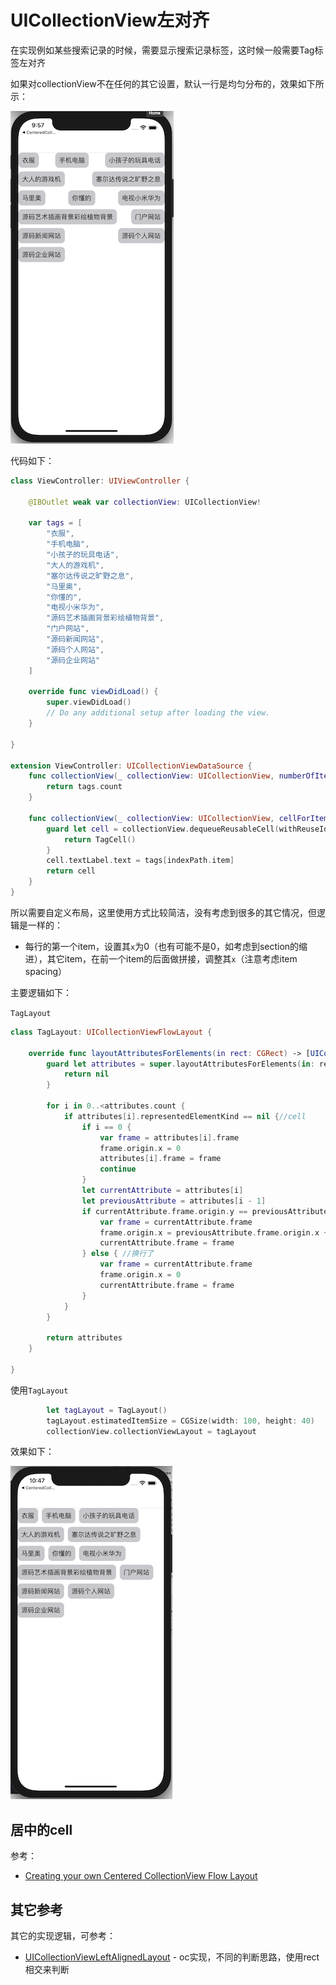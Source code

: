 # UICollectionView左对齐

在实现例如某些搜索记录的时候，需要显示搜索记录标签，这时候一般需要Tag标签左对齐

如果对collectionView不在任何的其它设置，默认一行是均匀分布的，效果如下所示：

![018](https://github.com/winfredzen/iOS-Basic/blob/master/UI/images/018.png)

代码如下：

```swift
class ViewController: UIViewController {

    @IBOutlet weak var collectionView: UICollectionView!
    
    var tags = [
        "衣服",
        "手机电脑",
        "小孩子的玩具电话",
        "大人的游戏机",
        "塞尔达传说之旷野之息",
        "马里奥",
        "你懂的",
        "电视小米华为",
        "源码艺术插画背景彩绘植物背景",
        "门户网站",
        "源码新闻网站",
        "源码个人网站",
        "源码企业网站"
    ]
    
    override func viewDidLoad() {
        super.viewDidLoad()
        // Do any additional setup after loading the view.
    }

}

extension ViewController: UICollectionViewDataSource {
    func collectionView(_ collectionView: UICollectionView, numberOfItemsInSection section: Int) -> Int {
        return tags.count
    }
    
    func collectionView(_ collectionView: UICollectionView, cellForItemAt indexPath: IndexPath) -> UICollectionViewCell {
        guard let cell = collectionView.dequeueReusableCell(withReuseIdentifier: "TagCell", for: indexPath) as? TagCell else {
            return TagCell()
        }
        cell.textLabel.text = tags[indexPath.item]
        return cell
    }
}
```

所以需要自定义布局，这里使用方式比较简洁，没有考虑到很多的其它情况，但逻辑是一样的：

+ 每行的第一个item，设置其`x`为0（也有可能不是0，如考虑到section的缩进），其它item，在前一个item的后面做拼接，调整其`x`（注意考虑item spacing）

主要逻辑如下：

`TagLayout`

```swift
class TagLayout: UICollectionViewFlowLayout {

    override func layoutAttributesForElements(in rect: CGRect) -> [UICollectionViewLayoutAttributes]? {
        guard let attributes = super.layoutAttributesForElements(in: rect) else {
            return nil
        }
        
        for i in 0..<attributes.count {
            if attributes[i].representedElementKind == nil {//cell
                if i == 0 {
                    var frame = attributes[i].frame
                    frame.origin.x = 0
                    attributes[i].frame = frame
                    continue
                }
                let currentAttribute = attributes[i]
                let previousAttribute = attributes[i - 1]
                if currentAttribute.frame.origin.y == previousAttribute.frame.origin.y {//同一行的
                    var frame = currentAttribute.frame
                    frame.origin.x = previousAttribute.frame.origin.x + previousAttribute.frame.size.width + 10
                    currentAttribute.frame = frame
                } else { //换行了
                    var frame = currentAttribute.frame
                    frame.origin.x = 0
                    currentAttribute.frame = frame
                }
            }
        }

        return attributes
    }
    
}
```

使用`TagLayout`

```swift
        let tagLayout = TagLayout()
        tagLayout.estimatedItemSize = CGSize(width: 100, height: 40)
        collectionView.collectionViewLayout = tagLayout
```

效果如下：

![019](https://github.com/winfredzen/iOS-Basic/blob/master/UI/images/019.png)



## 居中的cell

参考：

+ [Creating your own Centered CollectionView Flow Layout](https://equaleyes.com/blog/2018/05/10/blog-flow-layout/)



## 其它参考

其它的实现逻辑，可参考：

+ [UICollectionViewLeftAlignedLayout](https://github.com/mokagio/UICollectionViewLeftAlignedLayout) - oc实现，不同的判断思路，使用rect相交来判断

























